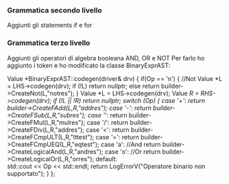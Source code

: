 ### Grammatica secondo livello 

Aggiunti gli statements if e for


### Grammatica terzo livello

Aggiunti gli operatori di algebra booleana AND, OR e NOT
Per farlo ho aggiunto i token e ho modificato la classe BinaryExprAST:

    
Value *BinaryExprAST::codegen(driver& drv) {
  if(Op == 'n') {
    //Not
    Value *L = LHS->codegen(drv);
    if (!L) return nullptr;
    else return builder->CreateNot(L,"notres");
  }
  Value *L = LHS->codegen(drv);
  Value *R = RHS->codegen(drv);
  if (!L || !R) 
     return nullptr;
  switch (Op) {
  case '+':
    return builder->CreateFAdd(L,R,"addres");
  case '-':
    return builder->CreateFSub(L,R,"subres");
  case '*':
    return builder->CreateFMul(L,R,"mulres");
  case '/':
    return builder->CreateFDiv(L,R,"addres");
  case '<':
    return builder->CreateFCmpULT(L,R,"lttest");
  case '=':
    return builder->CreateFCmpUEQ(L,R,"eqtest");
  case 'a':
    //And
    return builder->CreateLogicalAnd(L,R,"andres");
  case 'o':
    //Or
    return builder->CreateLogicalOr(L,R,"orres");
  default:  
    std::cout << Op << std::endl;
    return LogErrorV("Operatore binario non supportato");
  }
};